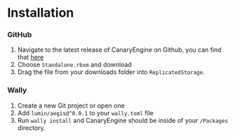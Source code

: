 # Installation

### GitHub

1. Navigate to the latest release of CanaryEngine on Github, you can find that [here](https://github.com/lumin-rbx/Aegis/releases/)
2. Choose `Standalone.rbxm` and download
3. Drag the file from your downloads folder into `ReplicatedStorage`.

### Wally

1. Create a new Git project or open one
2. Add `lumin/aegis@^0.0.1` to your `wally.toml` file
3. Run `wally install` and CanaryEngine should be inside of your `/Packages` directory.
